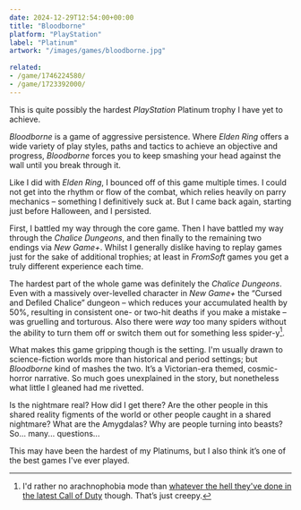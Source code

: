 ```yaml
---
date: 2024-12-29T12:54:00+00:00
title: "Bloodborne"
platform: "PlayStation"
label: "Platinum"
artwork: "/images/games/bloodborne.jpg"
    
related:
- /game/1746224580/
- /game/1723392000/
---
```


This is quite possibly the hardest *PlayStation* Platinum trophy I have yet to achieve. 

*Bloodborne* is a game of aggressive persistence. Where *Elden Ring* offers a wide variety of play styles, paths and tactics to achieve an objective and progress, *Bloodborne* forces you to keep smashing your head against the wall until you break through it.

Like I did with *Elden Ring*, I bounced off of this game multiple times. I could not get into the rhythm or flow of the combat, which relies heavily on parry mechanics – something I definitively suck at. But I came back again, starting just before Halloween, and I persisted.

First, I battled my way through the core game. Then I have battled my way through the *Chalice Dungeons*, and then finally to the remaining two endings via *New Game+*. Whilst I generally dislike having to replay games just for the sake of additional trophies; at least in *FromSoft* games you get a truly different experience each time.

The hardest part of the whole game was definitely the *Chalice Dungeons*. Even with a massively over-levelled character in *New Game+* the “Cursed and Defiled Chalice” dungeon – which reduces your accumulated health by 50%, resulting in consistent one- or two-hit deaths if you make a mistake – was gruelling and torturous. Also there were *way* too many spiders without the ability to turn them off or switch them out for something less spider-y[^1].

What makes this game gripping though is the setting. I'm usually drawn to science-fiction worlds more than historical and period settings; but *Bloodborne* kind of mashes the two. It’s a Victorian-era themed, cosmic-horror narrative. So much goes unexplained in the story, but nonetheless what little I gleaned had me rivetted.

Is the nightmare real? How did I get there? Are the other people in this shared reality figments of the world or other people caught in a shared nightmare? What are the Amygdalas? Why are people turning into beasts? So... many... questions...

This may have been the hardest of my Platinums, but I also think it’s one of the best games I've ever played.

[^1]: I'd rather no arachnophobia mode than [whatever the hell they've done in the latest Call of Duty](https://www.eurogamer.net/call-of-duty-black-ops-6s-arachnophobia-mode-is-arguably-more-terrifying-than-actual-giant-spiders) though. That’s just creepy.  